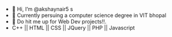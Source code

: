 - 👋 Hi, I’m @akshaynair5 s
- 👀 Currently persuing a computer science degree in VIT bhopal
- 💞️ Do hit me up for Web Dev projects!!.
- C++ || HTML || CSS || JQuery || PHP || Javascript

<!---
akshaynair5/akshaynair5 is a ✨ special ✨ repository because its `README.md` (this file) appears on your GitHub profile.
You can click the Preview link to take a look at your changes.
--->
